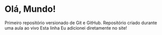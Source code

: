 # Olá, Mundo!
 Primeiro repositório versionado de Git e GitHub.
 Repositório criado durante uma aula ao vivo
 Esta linha Eu adicionei diretamente no site!
